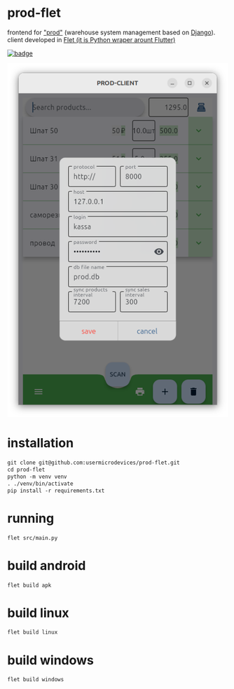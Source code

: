 # prod-flet
frontend for ["prod"](https://github.com/usermicrodevices/prod/) (warehouse system management based on [Django](https://github.com/django/django)). client developed in [Flet (it is Python wraper arount Flutter)](https://github.com/flet-dev/flet)

[![badge](https://img.shields.io/badge/license-MIT-blue)](https://github.com/usermicrodevices/prod/blob/main/LICENSE)

![image](./screen.png "main screen")

# installation
```
git clone git@github.com:usermicrodevices/prod-flet.git
cd prod-flet
python -m venv venv
. ./venv/bin/activate
pip install -r requirements.txt
```

# running
```
flet src/main.py
```

# build android
```
flet build apk
```

# build linux
```
flet build linux
```

# build windows
```
flet build windows
```
